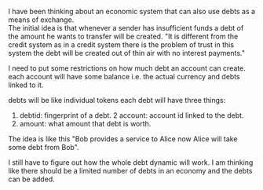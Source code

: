 I have been thinking about an economic system that can also use debts as a means of exchange.  
The initial idea is that whenever a sender has insufficient funds a debt of the amount he wants to transfer will be created.
"It is different from the credit system as in a credit system there is the problem of trust in this system the debt will be created out of thin air with no interest payments."

I need to put some restrictions on how much debt an account can create. 
each account will have some balance i.e. the actual currency and debts linked to it. 

debts will be like individual tokens each debt will have three things: 
1. debtid: fingerprint of a debt.
2 account: account id linked to the debt.
3. amount: what amount that debt is worth.

The idea is like this "Bob provides a service to Alice now Alice will take some debt from Bob". 

I still have to figure out how the whole debt dynamic will work. I am thinking like there should be a limited number of debts in an economy and the debts can be added. 


